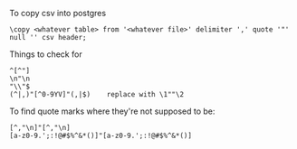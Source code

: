 To copy csv into postgres
```
\copy <whatever table> from '<whatever file>' delimiter ',' quote '"' null '' csv header;
```

Things to check for

```
^[^"]
\n"\n
"\\"$
(^|,)"[^0-9YV]"(,|$)    replace with \1""\2
```

To find quote marks where they're not supposed to be:
```
[^,"\n]"[^,"\n]
[a-z0-9.';:!@#$%^&*()]"[a-z0-9.';:!@#$%^&*()]
```
